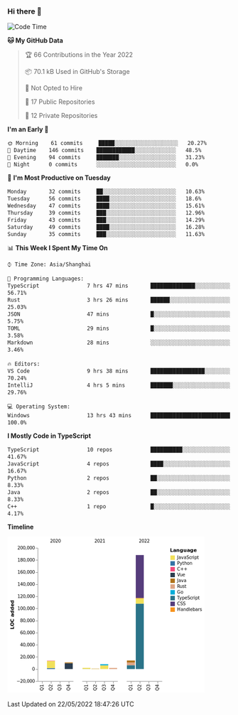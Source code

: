 ### Hi there 👋

<!--START_SECTION:waka-->
![Code Time](http://img.shields.io/badge/Code%20Time-0%20secs-blue)

**🐱 My GitHub Data** 

> 🏆 66 Contributions in the Year 2022
 > 
> 📦 70.1 kB Used in GitHub's Storage 
 > 
> 🚫 Not Opted to Hire
 > 
> 📜 17 Public Repositories 
 > 
> 🔑 12 Private Repositories  
 > 
**I'm an Early 🐤** 

```text
🌞 Morning    61 commits     █████░░░░░░░░░░░░░░░░░░░░   20.27% 
🌆 Daytime    146 commits    ████████████░░░░░░░░░░░░░   48.5% 
🌃 Evening    94 commits     ███████░░░░░░░░░░░░░░░░░░   31.23% 
🌙 Night      0 commits      ░░░░░░░░░░░░░░░░░░░░░░░░░   0.0%

```
📅 **I'm Most Productive on Tuesday** 

```text
Monday       32 commits     ██░░░░░░░░░░░░░░░░░░░░░░░   10.63% 
Tuesday      56 commits     ████░░░░░░░░░░░░░░░░░░░░░   18.6% 
Wednesday    47 commits     ████░░░░░░░░░░░░░░░░░░░░░   15.61% 
Thursday     39 commits     ███░░░░░░░░░░░░░░░░░░░░░░   12.96% 
Friday       43 commits     ███░░░░░░░░░░░░░░░░░░░░░░   14.29% 
Saturday     49 commits     ████░░░░░░░░░░░░░░░░░░░░░   16.28% 
Sunday       35 commits     ███░░░░░░░░░░░░░░░░░░░░░░   11.63%

```


📊 **This Week I Spent My Time On** 

```text
⌚︎ Time Zone: Asia/Shanghai

💬 Programming Languages: 
TypeScript               7 hrs 47 mins       ██████████████░░░░░░░░░░░   56.71% 
Rust                     3 hrs 26 mins       ██████░░░░░░░░░░░░░░░░░░░   25.03% 
JSON                     47 mins             █░░░░░░░░░░░░░░░░░░░░░░░░   5.75% 
TOML                     29 mins             █░░░░░░░░░░░░░░░░░░░░░░░░   3.58% 
Markdown                 28 mins             ░░░░░░░░░░░░░░░░░░░░░░░░░   3.46%

🔥 Editors: 
VS Code                  9 hrs 38 mins       █████████████████░░░░░░░░   70.24% 
IntelliJ                 4 hrs 5 mins        ███████░░░░░░░░░░░░░░░░░░   29.76%

💻 Operating System: 
Windows                  13 hrs 43 mins      █████████████████████████   100.0%

```

**I Mostly Code in TypeScript** 

```text
TypeScript               10 repos            ██████████░░░░░░░░░░░░░░░   41.67% 
JavaScript               4 repos             ████░░░░░░░░░░░░░░░░░░░░░   16.67% 
Python                   2 repos             ██░░░░░░░░░░░░░░░░░░░░░░░   8.33% 
Java                     2 repos             ██░░░░░░░░░░░░░░░░░░░░░░░   8.33% 
C++                      1 repo              █░░░░░░░░░░░░░░░░░░░░░░░░   4.17%

```


**Timeline**

![Chart not found](https://raw.githubusercontent.com/rexcape/rexcape/main/charts/bar_graph.png) 


 Last Updated on 22/05/2022 18:47:26 UTC
<!--END_SECTION:waka-->

<!--
**rexcape/rexcape** is a ✨ _special_ ✨ repository because its `README.md` (this file) appears on your GitHub profile.

Here are some ideas to get you started:

- 🔭 I’m currently working on ...
- 🌱 I’m currently learning ...
- 👯 I’m looking to collaborate on ...
- 🤔 I’m looking for help with ...
- 💬 Ask me about ...
- 📫 How to reach me: ...
- 😄 Pronouns: ...
- ⚡ Fun fact: ...
-->
